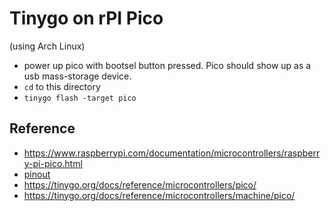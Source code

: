 # Tinygo on rPI Pico

(using Arch Linux)

- power up pico with bootsel button pressed. Pico should show up as a usb
  mass-storage device.
- `cd` to this directory
- `tinygo flash -target pico`

## Reference

- https://www.raspberrypi.com/documentation/microcontrollers/raspberry-pi-pico.html
- [pinout](https://datasheets.raspberrypi.com/picow/PicoW-A4-Pinout.pdf)
- https://tinygo.org/docs/reference/microcontrollers/pico/
- https://tinygo.org/docs/reference/microcontrollers/machine/pico/
